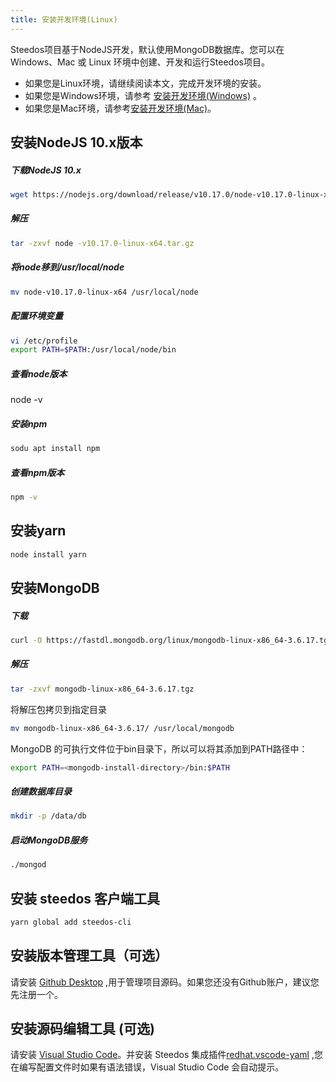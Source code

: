 ```yaml
---
title: 安装开发环境(Linux)
---
```


Steedos项目基于NodeJS开发，默认使用MongoDB数据库。您可以在 Windows、Mac 或 Linux 环境中创建、开发和运行Steedos项目。

- 如果您是Linux环境，请继续阅读本文，完成开发环境的安装。
- 如果您是Windows环境，请参考 [安装开发环境(Windows)](/docs/developer/guide.md) 。
- 如果您是Mac环境，请参考[安装开发环境(Mac)](/docs/developer/mac.md)。

## 安装NodeJS 10.x版本
##### 下载NodeJS 10.x
``` bash
wget https://nodejs.org/download/release/v10.17.0/node-v10.17.0-linux-x64.tar.gz
```
##### 解压
``` bash
tar -zxvf node -v10.17.0-linux-x64.tar.gz
```
##### 将node移到/usr/local/node
``` bash
mv node-v10.17.0-linux-x64 /usr/local/node
```
##### 配置环境变量
``` bash
vi /etc/profile
export PATH=$PATH:/usr/local/node/bin
```
##### 查看node版本
node -v

##### 安装npm 
``` bash
sodu apt install npm
```
##### 查看npm版本
``` bash
npm -v
```
## 安装yarn
``` bash
node install yarn
```

## 安装MongoDB
##### 下载
```bash
curl -O https://fastdl.mongodb.org/linux/mongodb-linux-x86_64-3.6.17.tgz
```
##### 解压
``` bash
tar -zxvf mongodb-linux-x86_64-3.6.17.tgz
```
将解压包拷贝到指定目录
``` bash
mv mongodb-linux-x86_64-3.6.17/ /usr/local/mongodb
```

MongoDB 的可执行文件位于bin目录下，所以可以将其添加到PATH路径中：
``` bash
export PATH=<mongodb-install-directory>/bin:$PATH
```
##### 创建数据库目录
``` bash
mkdir -p /data/db
```
##### 启动MongoDB服务
``` bash
./mongod
```

## 安装 steedos 客户端工具
```bash
yarn global add steedos-cli
```
## 安装版本管理工具（可选）
请安装 [ Github Desktop](https://desktop.github.com/) ,用于管理项目源码。如果您还没有Github账户，建议您先注册一个。
## 安装源码编辑工具 (可选)
请安装 [Visual Studio Code](https://code.visualstudio.com/)。并安装 Steedos 集成插件[redhat.vscode-yaml](https://marketplace.visualstudio.com/items?itemName=redhat.vscode-yaml) ,您在编写配置文件时如果有语法错误，Visual Studio Code 会自动提示。
